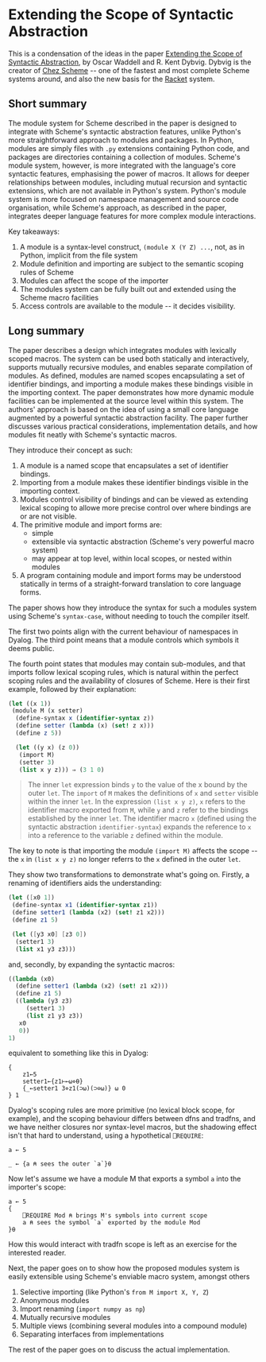# Extending the Scope of Syntactic Abstraction

This is a condensation of the ideas in the paper [Extending the Scope of Syntactic Abstraction](https://legacy.cs.indiana.edu/~dyb/pubs/popl99.pdf), by Oscar Waddell and R. Kent Dybvig. Dybvig is the creator of [Chez Scheme](https://cisco.github.io/ChezScheme/) -- one of the fastest and most complete Scheme systems around, and also the new basis for the [Racket](https://docs.racket-lang.org/inside/cs-overview.html) system.

## Short summary

The module system for Scheme described in the paper is designed to integrate with Scheme's syntactic abstraction features, unlike Python's more straightforward approach to modules and packages. In Python, modules are simply files with `.py` extensions containing Python code, and packages are directories containing a collection of modules. Scheme's module system, however, is more integrated with the language's core syntactic features, emphasising the power of macros. It allows for deeper relationships between modules, including mutual recursion and syntactic extensions, which are not available in Python's system. Python's module system is more focused on namespace management and source code organisation, while Scheme's approach, as described in the paper, integrates deeper language features for more complex module interactions.

Key takeaways:

1. A module is a syntax-level construct, `(module X (Y Z) ...`, not, as in Python, implicit from the file system
1. Module definition and importing are subject to the semantic scoping rules of Scheme
1. Modules can affect the scope of the importer
1. The modules system can be fully built out and extended using the Scheme macro facilities
1. Access controls are available to the module -- it decides visibility.

## Long summary

The paper describes a design which integrates modules with lexically scoped macros. The system can be used both statically and interactively, supports mutually recursive modules, and enables separate compilation of modules. As defined, modules are named scopes encapsulating a set of identifier bindings, and importing a module makes these bindings visible in the importing context. The paper demonstrates how more dynamic module facilities can be implemented at the source level within this system. The authors' approach is based on the idea of using a small core language augmented by a powerful syntactic abstraction facility. The paper further discusses various practical considerations, implementation details, and how modules fit neatly with Scheme's syntactic macros. 

They introduce their concept as such:

1. A module is a named scope that encapsulates a set of identifier bindings.
1. Importing from a module makes these identifier bindings visible in the importing context. 
1. Modules control visibility of bindings and can be viewed as extending lexical scoping to allowe more precise control over where bindings are or are not visible.
1. The primitive module and import forms are:
    * simple
    * extensible via syntactic abstraction (Scheme's very powerful macro system)
    * may appear at top level, within local scopes, or nested within modules
1. A program containing module and import forms may be understood statically in terms of a straight-forward translation to core language forms. 

The paper shows how they introduce the syntax for such a modules system using Scheme's `syntax-case`, without needing to touch the compiler itself. 

The first two points align with the current behaviour of namespaces in Dyalog. The third point means that a module controls which symbols it deems public. 

The fourth point states that modules may contain sub-modules, and that imports follow lexical scoping rules, which is natural within the perfect scoping rules and the availability of closures of Scheme. Here is their first example, followed by their explanation:
```scheme
(let ((x 1))
 (module M (x setter)
  (define-syntax x (identifier-syntax z))
  (define setter (lambda (x) (set! z x)))
  (define z 5))

  (let ((y x) (z 0))
   (import M)
   (setter 3)
   (list x y z))) ⇒ (3 1 0)
```

> The inner `let` expression binds `y` to the value of the x bound by the outer `let`. The `import` of `M` makes the definitions of `x` and `setter` visible within the inner `let`. In the expression `(list x y z)`, `x` refers to the identifier macro exported from `M`, while `y` and `z` refer to the bindings established by the inner `let`. The identifier macro `x` (defined using the syntactic abstraction `identifier-syntax`) expands the reference to `x` into a reference to the variable `z` defined within the module.

The key to note is that importing the module `(import M)` affects the scope -- the `x` in `(list x y z)` no longer referrs to the `x` defined in the outer `let`. 

They show two transformations to demonstrate what's going on. Firstly, a renaming of identifiers aids the understanding:

```scheme
(let ([x0 1])
 (define-syntax x1 (identifier-syntax z1))
 (define setter1 (lambda (x2) (set! z1 x2)))
 (define z1 5)

 (let ([y3 x0] [z3 0])
  (setter1 3)
  (list x1 y3 z3)))
```

and, secondly, by expanding the syntactic macros:

```scheme
((lambda (x0)
  (define setter1 (lambda (x2) (set! z1 x2)))
  (define z1 5)
  ((lambda (y3 z3)
     (setter1 3)
     (list z1 y3 z3))
   x0
   0))
1)
```
equivalent to something like this in Dyalog:
```apl
{
    z1←5
    setter1←{z1⊢←⍵⋄⍬}
    {_←setter1 3⋄z1(⊃⍵)(⊃⊖⍵)} ⍵ 0
} 1
```
Dyalog's scoping rules are more primitive (no lexical block scope, for example), and the scoping behaviour differs between dfns and tradfns, and we have neither closures nor syntax-level macros, but the shadowing effect isn't that hard to understand, using a hypothetical `⎕REQUIRE`:
```apl
a ← 5

_ ← {a ⍝ sees the outer `a`}⍬
```
Now let's assume we have a module M that exports a symbol `a` into the importer's scope:
```apl
a ← 5
{
    ⎕REQUIRE Mod ⍝ brings M's symbols into current scope
    a ⍝ sees the symbol `a` exported by the module Mod
}⍬
```
How this would interact with tradfn scope is left as an exercise for the interested reader.

Next, the paper goes on to show how the proposed modules system is easily extensible using Scheme's enviable macro system, amongst others

1. Selective importing (like Python's `from M import X, Y, Z`)
1. Anonymous modules
1. Import renaming (`import numpy as np`)
1. Mutually recursive modules
1. Multiple views (combining several modules into a compound module)
1. Separating interfaces from implementations

The rest of the paper goes on to discuss the actual implementation.



